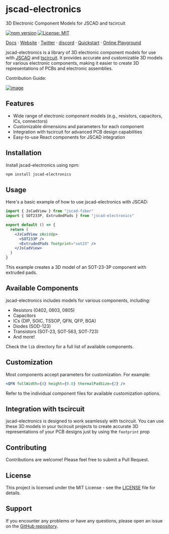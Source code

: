 # jscad-electronics

3D Electronic Component Models for JSCAD and tscircuit

[![npm version](https://badge.fury.io/js/jscad-electronics.svg)](https://badge.fury.io/js/jscad-electronics)
[![License: MIT](https://img.shields.io/badge/License-MIT-yellow.svg)](https://opensource.org/licenses/MIT)

[Docs](https://docs.tscircuit.com) &middot; [Website](https://tscircuit.com) &middot; [Twitter](https://x.com/tscircuit) &middot; [discord](https://tscircuit.com/community/join-redirect) &middot; [Quickstart](https://docs.tscircuit.com/quickstart) &middot; [Online Playground](https://tscircuit.com/playground)

jscad-electronics is a library of 3D electronic component models for use with [JSCAD](https://github.com/jscad/OpenJSCAD.org) and [tscircuit](https://github.com/tscircuit/tscircuit). It provides accurate and customizable 3D models for various electronic components, making it easier to create 3D representations of PCBs and electronic assemblies.

Contribution Guide:

[![image](https://github.com/user-attachments/assets/92236fbf-8b59-4984-9b97-0f12f24de7c8)](https://youtu.be/DHGW_DFhJao)

## Features

- Wide range of electronic component models (e.g., resistors, capacitors, ICs, connectors)
- Customizable dimensions and parameters for each component
- Integration with tscircuit for advanced PCB design capabilities
- Easy-to-use React components for JSCAD integration

## Installation

Install jscad-electronics using npm:

```bash
npm install jscad-electronics
```

## Usage

Here's a basic example of how to use jscad-electronics with JSCAD:

```jsx
import { JsCadView } from "jscad-fiber"
import { SOT233P, ExtrudedPads } from "jscad-electronics"

export default () => {
  return (
    <JsCadView zAxisUp>
      <SOT233P />
      <ExtrudedPads footprint="sot23" />
    </JsCadView>
  )
}
```

This example creates a 3D model of an SOT-23-3P component with extruded pads.

## Available Components

jscad-electronics includes models for various components, including:

- Resistors (0402, 0603, 0805)
- Capacitors
- ICs (DIP, SOIC, TSSOP, QFN, QFP, BGA)
- Diodes (SOD-123)
- Transistors (SOT-23, SOT-563, SOT-723)
- And more!

Check the `lib` directory for a full list of available components.

## Customization

Most components accept parameters for customization. For example:

```jsx
<QFN fullWidth={4} height={0.8} thermalPadSize={2} />
```

Refer to the individual component files for available customization options.

## Integration with tscircuit

jscad-electronics is designed to work seamlessly with tscircuit. You can use these 3D models in your tscircuit projects to create accurate 3D representations of your PCB designs just by
using the `footprint` prop

## Contributing

Contributions are welcome! Please feel free to submit a Pull Request.

## License

This project is licensed under the MIT License - see the [LICENSE](LICENSE) file for details.

## Support

If you encounter any problems or have any questions, please open an issue on the [GitHub repository](https://github.com/tscircuit/jscad-electronics/issues).
